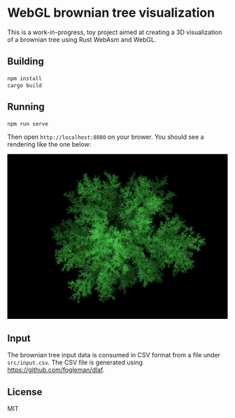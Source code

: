 # WebGL brownian tree visualization

This is a work-in-progress, toy project aimed at creating a 3D visualization of a brownian tree using
Rust WebAsm and WebGL.

## Building

```
npm install
cargo build
```

## Running

```
npm run serve
```

Then open `http://localhost:8080` on your brower. You should see a rendering like the one below:

![screenshot-brownian-tree](https://raw.githubusercontent.com/felipecsl/brownian-tree-webgl/master/screenshot.png)

## Input

The brownian tree input data is consumed in CSV format from a file under `src/input.csv`.
The CSV file is generated using https://github.com/fogleman/dlaf.

## License

MIT